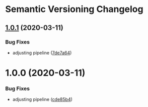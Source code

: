 # Semantic Versioning Changelog

## [1.0.1](https://github.com/esmartit/semantic-release-helm-docker/compare/v1.0.0...v1.0.1) (2020-03-11)


### Bug Fixes

* adjusting pipeline ([7de7a64](https://github.com/esmartit/semantic-release-helm-docker/commit/7de7a64f5261f637df1f164106c1b799a6a2473c))

# 1.0.0 (2020-03-11)


### Bug Fixes

* adjusting pipeline ([cde85b4](https://github.com/esmartit/semantic-release-helm-docker/commit/cde85b4a965e5893142a7df28627b3203e3c1823))
